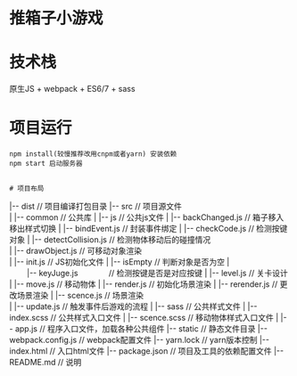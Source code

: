 # 推箱子小游戏

# 技术栈
原生JS + webpack + ES6/7 + sass 

# 项目运行
```
npm install(较慢推荐改用cnpm或者yarn) 安装依赖
npm start 启动服务器


# 项目布局
```
|-- dist                                                        // 项目编译打包目录
|-- src                                                         // 项目源文件		
|           |-- common                                          // 公共库
|                       |-- js                                  // 公共js文件
|                                   |-- backChanged.js          // 箱子移入移出样式切换
|                                   |-- bindEvent.js            // 封装事件绑定
|                                   |-- checkCode.js            // 检测按键对象
|                                   |-- detectCollision.js      // 检测物体移动后的碰撞情况    
|                                   |-- drawObject.js           // 可移动对象渲染                      
|                                   |-- init.js                 // JS初始化文件
|                                   |-- isEmpty                 // 判断对象是否为空
|                                   |-- keyJuge.js              // 检测按键是否是对应按键
|                                   |-- level.js                // 关卡设计
|                                   |-- move.js                 // 移动物体
|                                   |-- render.js               // 初始化场景渲染
|                                   |-- rerender.js             // 更改场景渲染
|                                   |-- scence.js               // 场景渲染        
|                                   |-- update.js               // 触发事件后游戏的流程
|                       |-- sass                                // 公共样式文件
|                                   |-- index.scss              // 公共样式入口文件
|                                   |-- scence.scss             // 移动物体样式入口文件
|            |-- app.js                                         // 程序入口文件，加载各种公共组件
|-- static                                                      // 静态文件目录
|-- webpack.config.js                                           // webpack配置文件
|-- yarn.lock                                                   // yarn版本控制
|-- index.html                                                  // 入口html文件
|-- package.json                                                // 项目及工具的依赖配置文件
|-- README.md                                                   // 说明

```

